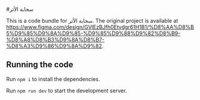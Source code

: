 
#سحابة الأثر

  This is a code bundle for سحابة الأثر. The original project is available at https://www.figma.com/design/GVlEzBJfh0Etydgr61H1B1/%D8%AA%D8%B5%D9%85%D9%8A%D9%85-%D9%85%D9%88%D9%82%D8%B9-%D8%A8%D8%B3%D9%8A%D8%B7-%D8%A3%D9%86%D9%8A%D9%82.

  ## Running the code

  Run `npm i` to install the dependencies.

  Run `npm run dev` to start the development server.
  
